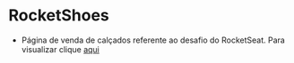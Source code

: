 <h1>RocketShoes</h1>

- Página de venda de calçados referente ao desafio do RocketSeat. Para visualizar clique <a href="https://and-phillips.github.io/rocketshoes/">aqui</a>
